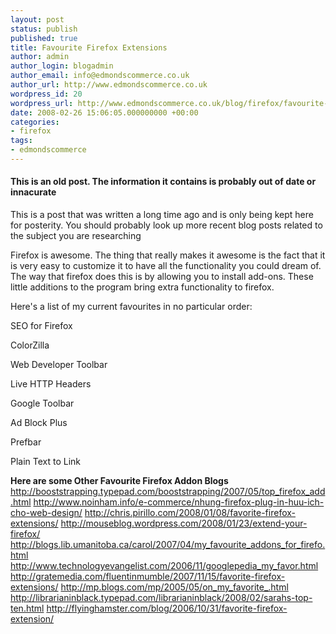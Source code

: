 ```yaml
---
layout: post
status: publish
published: true
title: Favourite Firefox Extensions
author: admin
author_login: blogadmin
author_email: info@edmondscommerce.co.uk
author_url: http://www.edmondscommerce.co.uk
wordpress_id: 20
wordpress_url: http://www.edmondscommerce.co.uk/blog/firefox/favourite-firefox-extensions/
date: 2008-02-26 15:06:05.000000000 +00:00
categories:
- firefox
tags:
- edmondscommerce
---
```

<div class="oldpost"><h4>This is an old post. The information it contains is probably out of date or innacurate</h4>
<p>
This is a post that was written a long time ago and is only being kept here for posterity.
You should probably look up more recent blog posts related to the subject you are researching
</p>
</div>
Firefox is awesome. The thing that really makes it awesome is the fact that it is very easy to customize it to have all the functionality you could dream of. The way that firefox does this is by allowing you to install add-ons. These little additions to the program bring extra functionality to firefox.

Here's a list of my current favourites in no particular order:

SEO for Firefox

ColorZilla

Web Developer Toolbar

Live HTTP Headers

Google Toolbar

Ad Block Plus

Prefbar

Plain Text to Link

<strong>Here are some Other Favourite Firefox Addon Blogs</strong>
<a href="http://booststrapping.typepad.com/booststrapping/2007/05/top_firefox_add.html" target="_blank" rel="nofollow">http://booststrapping.typepad.com/booststrapping/2007/05/top_firefox_add.html</a>
<a href="http://www.noinham.info/e-commerce/nhung-firefox-plug-in-huu-ich-cho-web-design/" target="_blank" rel="nofollow">http://www.noinham.info/e-commerce/nhung-firefox-plug-in-huu-ich-cho-web-design/</a>
<a href="http://chris.pirillo.com/2008/01/08/favorite-firefox-extensions/" target="_blank" rel="nofollow">http://chris.pirillo.com/2008/01/08/favorite-firefox-extensions/</a>
<a href="http://mouseblog.wordpress.com/2008/01/23/extend-your-firefox/" target="_blank" rel="nofollow">http://mouseblog.wordpress.com/2008/01/23/extend-your-firefox/</a>
<a href="http://blogs.lib.umanitoba.ca/carol/2007/04/my_favourite_addons_for_firefo.html" target="_blank" rel="nofollow">http://blogs.lib.umanitoba.ca/carol/2007/04/my_favourite_addons_for_firefo.html</a>
<a href="http://www.technologyevangelist.com/2006/11/googlepedia_my_favor.html" target="_blank" rel="nofollow">http://www.technologyevangelist.com/2006/11/googlepedia_my_favor.html</a>
<a href="http://gratemedia.com/fluentinmumble/2007/11/15/favorite-firefox-extensions/" target="_blank" rel="nofollow">http://gratemedia.com/fluentinmumble/2007/11/15/favorite-firefox-extensions/</a>
<a href="http://mp.blogs.com/mp/2005/05/on_my_favorite_.html" target="_blank" rel="nofollow">http://mp.blogs.com/mp/2005/05/on_my_favorite_.html</a>
<a href="http://librarianinblack.typepad.com/librarianinblack/2008/02/sarahs-top-ten.html" target="_blank" rel="nofollow">http://librarianinblack.typepad.com/librarianinblack/2008/02/sarahs-top-ten.html</a>
<a href="http://flyinghamster.com/blog/2006/10/31/favorite-firefox-extension/" target="_blank" rel="nofollow">http://flyinghamster.com/blog/2006/10/31/favorite-firefox-extension/</a>
